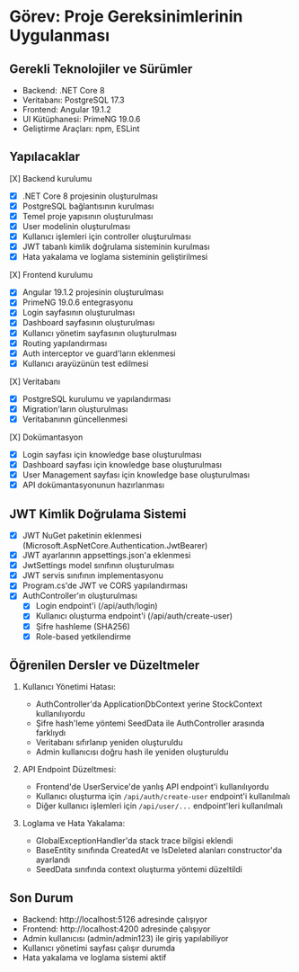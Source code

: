 # Görev: Proje Gereksinimlerinin Uygulanması

## Gerekli Teknolojiler ve Sürümler
- Backend: .NET Core 8
- Veritabanı: PostgreSQL 17.3
- Frontend: Angular 19.1.2
- UI Kütüphanesi: PrimeNG 19.0.6
- Geliştirme Araçları: npm, ESLint

## Yapılacaklar
[X] Backend kurulumu
  - [X] .NET Core 8 projesinin oluşturulması
  - [X] PostgreSQL bağlantısının kurulması
  - [X] Temel proje yapısının oluşturulması
  - [X] User modelinin oluşturulması
  - [X] Kullanıcı işlemleri için controller oluşturulması
  - [X] JWT tabanlı kimlik doğrulama sisteminin kurulması
  - [X] Hata yakalama ve loglama sisteminin geliştirilmesi

[X] Frontend kurulumu
  - [X] Angular 19.1.2 projesinin oluşturulması
  - [X] PrimeNG 19.0.6 entegrasyonu
  - [X] Login sayfasının oluşturulması
  - [X] Dashboard sayfasının oluşturulması
  - [X] Kullanıcı yönetim sayfasının oluşturulması
  - [X] Routing yapılandırması
  - [X] Auth interceptor ve guard'ların eklenmesi
  - [X] Kullanıcı arayüzünün test edilmesi

[X] Veritabanı
  - [X] PostgreSQL kurulumu ve yapılandırması
  - [X] Migration'ların oluşturulması
  - [X] Veritabanının güncellenmesi

[X] Dokümantasyon
  - [X] Login sayfası için knowledge base oluşturulması
  - [X] Dashboard sayfası için knowledge base oluşturulması
  - [X] User Management sayfası için knowledge base oluşturulması
  - [X] API dokümantasyonunun hazırlanması

## JWT Kimlik Doğrulama Sistemi
- [X] JWT NuGet paketinin eklenmesi (Microsoft.AspNetCore.Authentication.JwtBearer)
- [X] JWT ayarlarının appsettings.json'a eklenmesi
- [X] JwtSettings model sınıfının oluşturulması
- [X] JWT servis sınıfının implementasyonu
- [X] Program.cs'de JWT ve CORS yapılandırması
- [X] AuthController'ın oluşturulması
  - [X] Login endpoint'i (/api/auth/login)
  - [X] Kullanıcı oluşturma endpoint'i (/api/auth/create-user)
  - [X] Şifre hashleme (SHA256)
  - [X] Role-based yetkilendirme

## Öğrenilen Dersler ve Düzeltmeler

1. Kullanıcı Yönetimi Hatası:
   - AuthController'da ApplicationDbContext yerine StockContext kullanılıyordu
   - Şifre hash'leme yöntemi SeedData ile AuthController arasında farklıydı
   - Veritabanı sıfırlanıp yeniden oluşturuldu
   - Admin kullanıcısı doğru hash ile yeniden oluşturuldu

2. API Endpoint Düzeltmesi:
   - Frontend'de UserService'de yanlış API endpoint'i kullanılıyordu
   - Kullanıcı oluşturma için `/api/auth/create-user` endpoint'i kullanılmalı
   - Diğer kullanıcı işlemleri için `/api/user/...` endpoint'leri kullanılmalı

3. Loglama ve Hata Yakalama:
   - GlobalExceptionHandler'da stack trace bilgisi eklendi
   - BaseEntity sınıfında CreatedAt ve IsDeleted alanları constructor'da ayarlandı
   - SeedData sınıfında context oluşturma yöntemi düzeltildi

## Son Durum
- Backend: http://localhost:5126 adresinde çalışıyor
- Frontend: http://localhost:4200 adresinde çalışıyor
- Admin kullanıcısı (admin/admin123) ile giriş yapılabiliyor
- Kullanıcı yönetimi sayfası çalışır durumda
- Hata yakalama ve loglama sistemi aktif